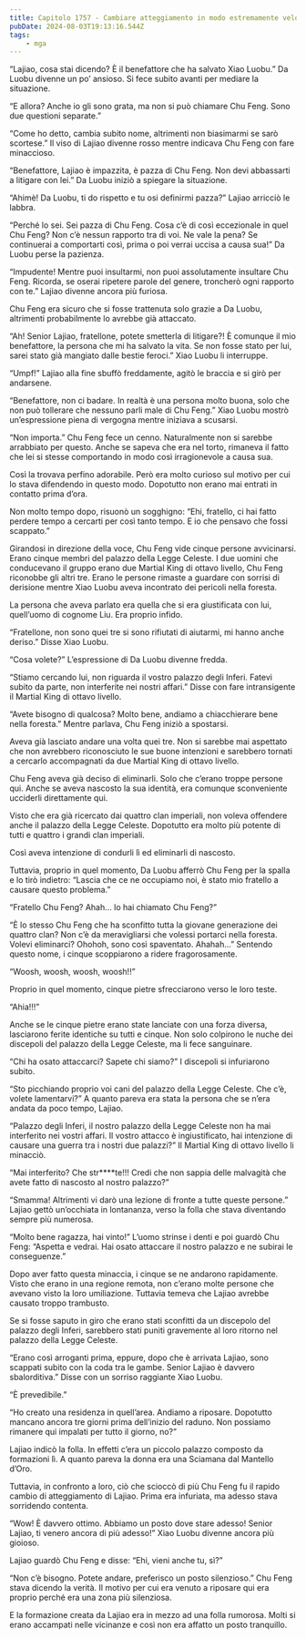 ```yaml
---
title: Capitolo 1757 - Cambiare atteggiamento in modo estremamente veloce
pubDate: 2024-08-03T19:13:16.544Z
tags:
    - mga
---
```


“Lajiao, cosa stai dicendo? È il benefattore che ha salvato Xiao Luobu.” Da Luobu divenne un po’ ansioso. Si fece subito avanti per mediare la situazione.

“E allora? Anche io gli sono grata, ma non si può chiamare Chu Feng. Sono due questioni separate.”

“Come ho detto, cambia subito nome, altrimenti non biasimarmi se sarò scortese.” Il viso di Lajiao divenne rosso mentre indicava Chu Feng con fare minaccioso.


“Benefattore, Lajiao è impazzita, è pazza di Chu Feng. Non devi abbassarti a litigare con lei.” Da Luobu iniziò a spiegare la situazione.

“Ahimè! Da Luobu, ti do rispetto e tu osi definirmi pazza?” Lajiao arricciò le labbra.

“Perché lo sei. Sei pazza di Chu Feng. Cosa c’è di così eccezionale in quel Chu Feng? Non c’è nessun rapporto tra di voi. Ne vale la pena? Se continuerai a comportarti così, prima o poi verrai uccisa a causa sua!” Da Luobu perse la pazienza.

“Impudente! Mentre puoi insultarmi, non puoi assolutamente insultare Chu Feng. Ricorda, se oserai ripetere parole del genere, troncherò ogni rapporto con te.” Lajiao divenne ancora più furiosa.


Chu Feng era sicuro che si fosse trattenuta solo grazie a Da Luobu, altrimenti probabilmente lo avrebbe già attaccato.

“Ah! Senior Lajiao, fratellone, potete smetterla di litigare?! È comunque il mio benefattore, la persona che mi ha salvato la vita. Se non fosse stato per lui, sarei stato già mangiato dalle bestie feroci.” Xiao Luobu li interruppe.


“Umpf!” Lajiao alla fine sbuffò freddamente, agitò le braccia e si girò per andarsene.


“Benefattore, non ci badare. In realtà è una persona molto buona, solo che non può tollerare che nessuno parli male di Chu Feng.” Xiao Luobu mostrò un’espressione piena di vergogna mentre iniziava a scusarsi.

“Non importa.” Chu Feng fece un cenno. Naturalmente non si sarebbe arrabbiato per questo. Anche se sapeva che era nel torto, rimaneva il fatto che lei si stesse comportando in modo così irragionevole a causa sua.


Così la trovava perfino adorabile. Però era molto curioso sul motivo per cui lo stava difendendo in questo modo. Dopotutto non erano mai entrati in contatto prima d’ora.


Non molto tempo dopo, risuonò un sogghigno: “Ehi, fratello, ci hai fatto perdere tempo a cercarti per così tanto tempo. E io che pensavo che fossi scappato.”


Girandosi in direzione della voce, Chu Feng vide cinque persone avvicinarsi. Erano cinque membri del palazzo della Legge Celeste. I due uomini che conducevano il gruppo erano due Martial King di ottavo livello, Chu Feng riconobbe gli altri tre. Erano le persone rimaste a guardare con sorrisi di derisione mentre Xiao Luobu aveva incontrato dei pericoli nella foresta.


La persona che aveva parlato era quella che si era giustificata con lui, quell’uomo di cognome Liu. Era proprio infido.


“Fratellone, non sono quei tre si sono rifiutati di aiutarmi, mi hanno anche deriso.” Disse Xiao Luobu.


“Cosa volete?” L’espressione di Da Luobu divenne fredda.

“Stiamo cercando lui, non riguarda il vostro palazzo degli Inferi. Fatevi subito da parte, non interferite nei nostri affari.” Disse con fare intransigente il Martial King di ottavo livello.


“Avete bisogno di qualcosa? Molto bene, andiamo a chiacchierare bene nella foresta.” Mentre parlava, Chu Feng iniziò a spostarsi.


Aveva già lasciato andare una volta quei tre. Non si sarebbe mai aspettato che non avrebbero riconosciuto le sue buone intenzioni e sarebbero tornati a cercarlo accompagnati da due Martial King di ottavo livello.

Chu Feng aveva già deciso di eliminarli. Solo che c’erano troppe persone qui. Anche se aveva nascosto la sua identità, era comunque sconveniente ucciderli direttamente qui.


Visto che era già ricercato dai quattro clan imperiali, non voleva offendere anche il palazzo della Legge Celeste. Dopotutto era molto più potente di tutti e quattro i grandi clan imperiali.


Così aveva intenzione di condurli lì ed eliminarli di nascosto.


Tuttavia, proprio in quel momento, Da Luobu afferrò Chu Feng per la spalla e lo tirò indietro: “Lascia che ce ne occupiamo noi, è stato mio fratello a causare questo problema.”

“Fratello Chu Feng? Ahah… lo hai chiamato Chu Feng?”


“È lo stesso Chu Feng che ha sconfitto tutta la giovane generazione dei quattro clan? Non c’è da meravigliarsi che volessi portarci nella foresta. Volevi eliminarci? Ohohoh, sono così spaventato. Ahahah…” Sentendo questo nome, i cinque scoppiarono a ridere fragorosamente.


“Woosh, woosh, woosh, woosh!!”


Proprio in quel momento, cinque pietre sfrecciarono verso le loro teste.

“Ahia!!!”


Anche se le cinque pietre erano state lanciate con una forza diversa, lasciarono ferite identiche su tutti e cinque. Non solo colpirono le nuche dei discepoli del palazzo della Legge Celeste, ma li fece sanguinare.

“Chi ha osato attaccarci? Sapete chi siamo?” I discepoli si infuriarono subito.

“Sto picchiando proprio voi cani del palazzo della Legge Celeste. Che c’è, volete lamentarvi?” A quanto pareva era stata la persona che se n’era andata da poco tempo, Lajiao.


“Palazzo degli Inferi, il nostro palazzo della Legge Celeste non ha mai interferito nei vostri affari. Il vostro attacco è ingiustificato, hai intenzione di causare una guerra tra i nostri due palazzi?” Il Martial King di ottavo livello li minacciò.

“Mai interferito? Che str****te!!! Credi che non sappia delle malvagità che avete fatto di nascosto al nostro palazzo?”


“Smamma! Altrimenti vi darò una lezione di fronte a tutte queste persone.” Lajiao gettò un’occhiata in lontananza, verso la folla che stava diventando sempre più numerosa.


“Molto bene ragazza, hai vinto!” L’uomo strinse i denti e poi guardò Chu Feng: “Aspetta e vedrai. Hai osato attaccare il nostro palazzo e ne subirai le conseguenze.”


Dopo aver fatto questa minaccia, i cinque se ne andarono rapidamente. Visto che erano in una regione remota, non c’erano molte persone che avevano visto la loro umiliazione. Tuttavia temeva che Lajiao avrebbe causato troppo trambusto.


Se si fosse saputo in giro che erano stati sconfitti da un discepolo del palazzo degli Inferi, sarebbero stati puniti gravemente al loro ritorno nel palazzo della Legge Celeste.


“Erano così arroganti prima, eppure, dopo che è arrivata Lajiao, sono scappati subito con la coda tra le gambe. Senior Lajiao è davvero sbalorditiva.” Disse con un sorriso raggiante Xiao Luobu.


“È prevedibile.”


“Ho creato una residenza in quell’area. Andiamo a riposare. Dopotutto mancano ancora tre giorni prima dell’inizio del raduno. Non possiamo rimanere qui impalati per tutto il giorno, no?”


Lajiao indicò la folla. In effetti c’era un piccolo palazzo composto da formazioni lì. A quanto pareva la donna era una Sciamana dal Mantello d’Oro.


Tuttavia, in confronto a loro, ciò che scioccò di più Chu Feng fu il rapido cambio di atteggiamento di Lajiao. Prima era infuriata, ma adesso stava sorridendo contenta.


“Wow! È davvero ottimo. Abbiamo un posto dove stare adesso! Senior Lajiao, ti venero ancora di più adesso!” Xiao Luobu divenne ancora più gioioso.


Lajiao guardò Chu Feng e disse: “Ehi, vieni anche tu, sì?”

“Non c’è bisogno. Potete andare, preferisco un posto silenzioso.” Chu Feng stava dicendo la verità. Il motivo per cui era venuto a riposare qui era proprio perché era una zona più silenziosa.


E la formazione creata da Lajiao era in mezzo ad una folla rumorosa. Molti si erano accampati nelle vicinanze e così non era affatto un posto tranquillo.




